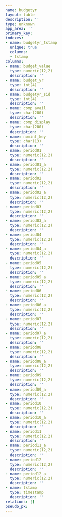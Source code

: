 ```yaml
---
name: budgetyr
layout: table
description: ''
type: unknown
app_area: ''
primary_key: 
indexes:
- name: budgetyr_tstamp
  unique: true
  columns:
  - tstamp
columns:
- name: budget_value
  type: numeric(12,2)
  description: ''
- name: budget_yr
  type: int(4)
  description: ''
- name: budgetyr_sid
  type: int(4)
  description: ''
- name: comp_avail
  type: char(200)
  description: ''
- name: comp_display
  type: char(200)
  description: ''
- name: nominf_key
  type: char(13)
  description: ''
- name: period01
  type: numeric(12,2)
  description: ''
- name: period01_a
  type: numeric(12,2)
  description: ''
- name: period02
  type: numeric(12,2)
  description: ''
- name: period02_a
  type: numeric(12,2)
  description: ''
- name: period03
  type: numeric(12,2)
  description: ''
- name: period03_a
  type: numeric(12,2)
  description: ''
- name: period04
  type: numeric(12,2)
  description: ''
- name: period04_a
  type: numeric(12,2)
  description: ''
- name: period05
  type: numeric(12,2)
  description: ''
- name: period05_a
  type: numeric(12,2)
  description: ''
- name: period06
  type: numeric(12,2)
  description: ''
- name: period06_a
  type: numeric(12,2)
  description: ''
- name: period07
  type: numeric(12,2)
  description: ''
- name: period07_a
  type: numeric(12,2)
  description: ''
- name: period08
  type: numeric(12,2)
  description: ''
- name: period08_a
  type: numeric(12,2)
  description: ''
- name: period09
  type: numeric(12,2)
  description: ''
- name: period09_a
  type: numeric(12,2)
  description: ''
- name: period10
  type: numeric(12,2)
  description: ''
- name: period10_a
  type: numeric(12,2)
  description: ''
- name: period11
  type: numeric(12,2)
  description: ''
- name: period11_a
  type: numeric(12,2)
  description: ''
- name: period12
  type: numeric(12,2)
  description: ''
- name: period12_a
  type: numeric(12,2)
  description: ''
- name: tstamp
  type: timestamp
  description: ''
relations: []
pseudo_pk: 
---
```


